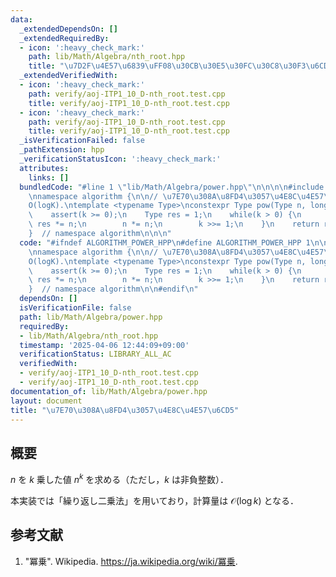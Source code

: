 ```yaml
---
data:
  _extendedDependsOn: []
  _extendedRequiredBy:
  - icon: ':heavy_check_mark:'
    path: lib/Math/Algebra/nth_root.hpp
    title: "\u7D2F\u4E57\u6839\uFF08\u30CB\u30E5\u30FC\u30C8\u30F3\u6CD5\uFF09"
  _extendedVerifiedWith:
  - icon: ':heavy_check_mark:'
    path: verify/aoj-ITP1_10_D-nth_root.test.cpp
    title: verify/aoj-ITP1_10_D-nth_root.test.cpp
  - icon: ':heavy_check_mark:'
    path: verify/aoj-ITP1_10_D-nth_root.test.cpp
    title: verify/aoj-ITP1_10_D-nth_root.test.cpp
  _isVerificationFailed: false
  _pathExtension: hpp
  _verificationStatusIcon: ':heavy_check_mark:'
  attributes:
    links: []
  bundledCode: "#line 1 \"lib/Math/Algebra/power.hpp\"\n\n\n\n#include <cassert>\n\
    \nnamespace algorithm {\n\n// \u7E70\u308A\u8FD4\u3057\u4E8C\u4E57\u6CD5\uFF0E\
    O(logK).\ntemplate <typename Type>\nconstexpr Type pow(Type n, long long k) {\n\
    \    assert(k >= 0);\n    Type res = 1;\n    while(k > 0) {\n        if(k & 1LL)\
    \ res *= n;\n        n *= n;\n        k >>= 1;\n    }\n    return res;\n}\n\n\
    }  // namespace algorithm\n\n\n"
  code: "#ifndef ALGORITHM_POWER_HPP\n#define ALGORITHM_POWER_HPP 1\n\n#include <cassert>\n\
    \nnamespace algorithm {\n\n// \u7E70\u308A\u8FD4\u3057\u4E8C\u4E57\u6CD5\uFF0E\
    O(logK).\ntemplate <typename Type>\nconstexpr Type pow(Type n, long long k) {\n\
    \    assert(k >= 0);\n    Type res = 1;\n    while(k > 0) {\n        if(k & 1LL)\
    \ res *= n;\n        n *= n;\n        k >>= 1;\n    }\n    return res;\n}\n\n\
    }  // namespace algorithm\n\n#endif\n"
  dependsOn: []
  isVerificationFile: false
  path: lib/Math/Algebra/power.hpp
  requiredBy:
  - lib/Math/Algebra/nth_root.hpp
  timestamp: '2025-04-06 12:44:09+09:00'
  verificationStatus: LIBRARY_ALL_AC
  verifiedWith:
  - verify/aoj-ITP1_10_D-nth_root.test.cpp
  - verify/aoj-ITP1_10_D-nth_root.test.cpp
documentation_of: lib/Math/Algebra/power.hpp
layout: document
title: "\u7E70\u308A\u8FD4\u3057\u4E8C\u4E57\u6CD5"
---
```



## 概要

$n$ を $k$ 乗した値 $n^k$ を求める（ただし，$k$ は非負整数）．

本実装では「繰り返し二乗法」を用いており，計算量は $\mathcal{O}(\log k)$ となる．


## 参考文献

1. "冪乗". Wikipedia. <https://ja.wikipedia.org/wiki/冪乗>.
